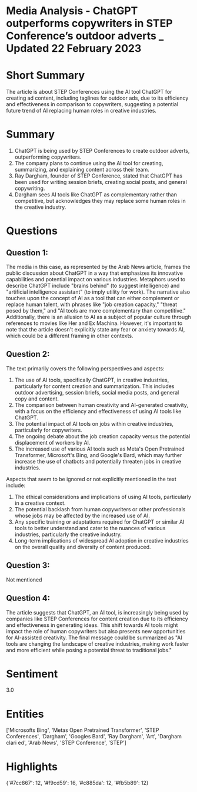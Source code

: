 # Media Analysis - ChatGPT outperforms copywriters in STEP Conference’s outdoor adverts _ Updated 22 February 2023

# Short Summary
The article is about STEP Conferences using the AI tool ChatGPT for creating ad content, including taglines for outdoor ads, due to its efficiency and effectiveness in comparison to copywriters, suggesting a potential future trend of AI replacing human roles in creative industries.

# Summary
1. ChatGPT is being used by STEP Conferences to create outdoor adverts, outperforming copywriters.
2. The company plans to continue using the AI tool for creating, summarizing, and explaining content across their team.
3. Ray Dargham, founder of STEP Conference, stated that ChatGPT has been used for writing session briefs, creating social posts, and general copywriting.
4. Dargham sees AI tools like ChatGPT as complementary rather than competitive, but acknowledges they may replace some human roles in the creative industry.

# Questions
## Question 1:
The media in this case, as represented by the Arab News article, frames the public discussion about ChatGPT in a way that emphasizes its innovative capabilities and potential impact on various industries. Metaphors used to describe ChatGPT include "brains behind" (to suggest intelligence) and "artificial intelligence assistant" (to imply utility for work). The narrative also touches upon the concept of AI as a tool that can either complement or replace human talent, with phrases like "job creation capacity," "threat posed by them," and "AI tools are more complementary than competitive." Additionally, there is an allusion to AI as a subject of popular culture through references to movies like Her and Ex Machina. However, it's important to note that the article doesn't explicitly state any fear or anxiety towards AI, which could be a different framing in other contexts.
## Question 2:
The text primarily covers the following perspectives and aspects:

1. The use of AI tools, specifically ChatGPT, in creative industries, particularly for content creation and summarization. This includes outdoor advertising, session briefs, social media posts, and general copy and content.
2. The comparison between human creativity and AI-generated creativity, with a focus on the efficiency and effectiveness of using AI tools like ChatGPT.
3. The potential impact of AI tools on jobs within creative industries, particularly for copywriters.
4. The ongoing debate about the job creation capacity versus the potential displacement of workers by AI.
5. The increased use of various AI tools such as Meta's Open Pretrained Transformer, Microsoft's Bing, and Google's Bard, which may further increase the use of chatbots and potentially threaten jobs in creative industries.

Aspects that seem to be ignored or not explicitly mentioned in the text include:

1. The ethical considerations and implications of using AI tools, particularly in a creative context.
2. The potential backlash from human copywriters or other professionals whose jobs may be affected by the increased use of AI.
3. Any specific training or adaptations required for ChatGPT or similar AI tools to better understand and cater to the nuances of various industries, particularly the creative industry.
4. Long-term implications of widespread AI adoption in creative industries on the overall quality and diversity of content produced.
## Question 3:
Not mentioned
## Question 4:
The article suggests that ChatGPT, an AI tool, is increasingly being used by companies like STEP Conferences for content creation due to its efficiency and effectiveness in generating ideas. This shift towards AI tools might impact the role of human copywriters but also presents new opportunities for AI-assisted creativity. The final message could be summarized as "AI tools are changing the landscape of creative industries, making work faster and more efficient while posing a potential threat to traditional jobs."


# Sentiment
3.0

# Entities
['Microsofts Bing', 'Metas Open Pretrained Transformer', 'STEP Conferences', 'Dargham', 'Googles Bard', 'Ray Dargham', 'Art', 'Dargham clari ed', 'Arab News', 'STEP Conference', 'STEP']

# Highlights
{'#7cc867': 12, '#f9cd59': 16, '#c885da': 12, '#fb5b89': 12}

